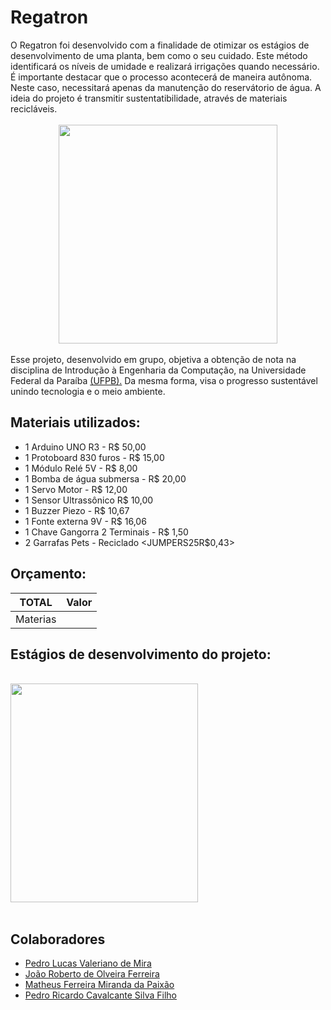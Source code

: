 # Regatron
<div style="text-align: left"> O Regatron foi desenvolvido com a finalidade de otimizar os estágios de desenvolvimento de uma planta, bem como o seu cuidado. Este método identificará os níveis de umidade e realizará irrigações quando necessário. 
É importante destacar que o processo acontecerá de maneira autônoma. Neste caso, necessitará apenas da manutenção do reservátorio de água. A ideia do projeto é transmitir sustentatibilidade, através de materiais recicláveis.</div>

<br>
    <div align="center">
    <img src="https://lh3.googleusercontent.com/pw/ACtC-3fVSBZ0XF-mUcv7a3J-DNii5sXyQyVQS8M5dN_CReYTNwVIgeyLImmg7FHC9m2ZPTLOG7ZmtUNUiZpeY2ChBNOmF3VJDTpZT4EUe4C3clmmlQsKffZQcGmOBnoARhBDGCGYeP_Nuu5uqdVwxI4hohh4=s500-no?authuser=0" width = "350" height = "350" tilte = "Logo do Projeto">
    </div>
</br>

<div style="text-align: left"> Esse projeto, desenvolvido em grupo, objetiva a obtenção de nota na disciplina de Introdução à Engenharia da Computação, na Universidade Federal da Paraíba <a href = http://ci.ufpb.br/>(UFPB).</a> Da mesma forma, visa o progresso sustentável unindo tecnologia e o meio ambiente.</div>


## Materiais utilizados:
- 1 Arduino UNO R3 - R$ 50,00
- 1 Protoboard 830 furos - R$ 15,00
- 1 Módulo Relé 5V - R$ 8,00
- 1 Bomba de água submersa - R$ 20,00
- 1 Servo Motor - R$ 12,00
- 1 Sensor Ultrassônico R$ 10,00
- 1 Buzzer Piezo - R$ 10,67
- 1 Fonte externa 9V - R$ 16,06 
- 1 Chave Gangorra 2 Terminais - R$ 1,50 
- 2 Garrafas Pets - Reciclado
<JUMPERS25R$0,43>
<MODULOLCD>
<RESISTOR330Ω>


## Orçamento:
TOTAL     | Valor    |
----------| ---------|
Materias  | <INSERIRVALOR>| 

## Estágios de desenvolvimento do projeto:

<br>
    <div align="left">
    <img src="https://lh3.googleusercontent.com/pw/ACtC-3f8YlGO6g9nWCLwKc2PC_IwtNoKX1d4C8YmJcsRwQVzoJqjN5ZTlTv-AXX2XUDg7NORGYWFLXGuyefFIVaBKPecPCm8r12EQgFqplMt7kXYKXkxgiYPqHMEfg4E4FT4WnzsYkOPIs_GJna8YqPDXJFW=w726-h968-no?authuser=0" width = "300" height = "350" tilte = "Início do Projeto">
    </div>
</br>


## Colaboradores
- [Pedro Lucas Valeriano de Mira](https://github.com/JovemPedr0)
- [João Roberto de Olveira Ferreira](https://github.com/roberto967)
- [Matheus Ferreira Miranda da Paixão](https://github.com/matheusfer0902)
- [Pedro Ricardo Cavalcante Silva Filho](https://github.com/CavalcantePedro)